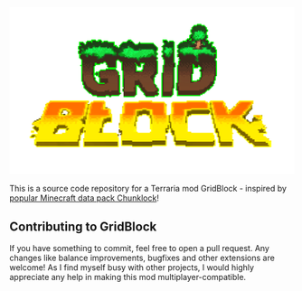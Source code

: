 ![GridBlock Mod](Assets/Logo.png)

This is a source code repository for a Terraria mod GridBlock - inspired by [popular Minecraft data pack Chunklock](https://modrinth.com/datapack/chunklock)!

## Contributing to GridBlock
If you have something to commit, feel free to open a pull request. Any changes like balance improvements, bugfixes and other extensions are welcome! 
As I find myself busy with other projects, I would highly appreciate any help in making this mod multiplayer-compatible.

